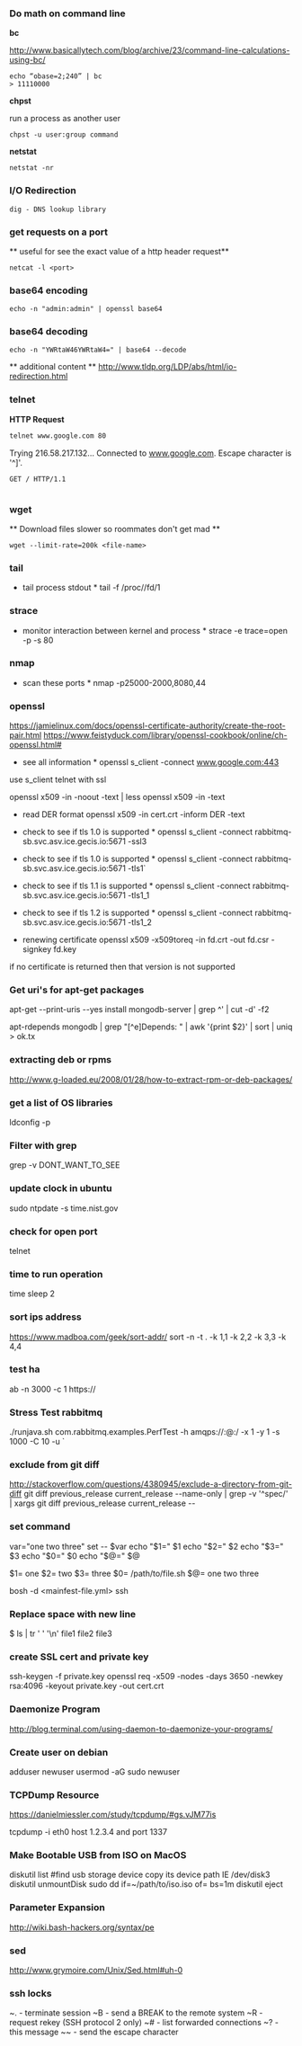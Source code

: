 ### Do math on command line
**bc**

http://www.basicallytech.com/blog/archive/23/command-line-calculations-using-bc/

```
echo “obase=2;240” | bc
> 11110000
```
**chpst**

run a process as another user

```
chpst -u user:group command
```

**netstat**

```
netstat -nr
```

### I/O Redirection

```
dig - DNS lookup library
```

>

>>

### get requests on a port

** useful for see the exact value of a http header request**

```
netcat -l <port>
```

### base64 encoding

```
echo -n "admin:admin" | openssl base64
```

### base64 decoding

```
echo -n "YWRtaW46YWRtaW4=" | base64 --decode
```


** additional content **
http://www.tldp.org/LDP/abs/html/io-redirection.html

### telnet

**HTTP Request**

```bash
telnet www.google.com 80
```

Trying 216.58.217.132...
Connected to www.google.com.
Escape character is '^]'.
```
GET / HTTP/1.1


```
<output>

### wget

** Download files slower so roommates don't get mad **

```
wget --limit-rate=200k <file-name>
```

### tail

* tail process stdout *
tail -f /proc/<pid>/fd/1

### strace

* monitor interaction between kernel and process *
strace -e trace=open -p <pid> -s 80

### nmap

* scan these ports *
nmap -p25000-2000,8080,44

### openssl
https://jamielinux.com/docs/openssl-certificate-authority/create-the-root-pair.html
https://www.feistyduck.com/library/openssl-cookbook/online/ch-openssl.html#

* see all information *
openssl s_client -connect www.google.com:443

use s_client telnet with ssl

openssl x509 -in <file> -noout -text | less
openssl x509 -in <file> -text

* read DER format
openssl x509 -in cert.crt -inform DER -text

* check to see if tls 1.0 is supported *
openssl s_client -connect rabbitmq-sb.svc.asv.ice.gecis.io:5671 -ssl3

* check to see if tls 1.0 is supported *
openssl s_client -connect rabbitmq-sb.svc.asv.ice.gecis.io:5671 -tls1`

* check to see if tls 1.1 is supported *
openssl s_client -connect rabbitmq-sb.svc.asv.ice.gecis.io:5671 -tls1_1

* check to see if tls 1.2 is supported *
openssl s_client -connect rabbitmq-sb.svc.asv.ice.gecis.io:5671 -tls1_2

* renewing certificate
openssl x509 -x509toreq -in fd.crt -out fd.csr -signkey fd.key

if no certificate is returned then that version is not supported

### Get uri's for apt-get packages

apt-get --print-uris --yes install mongodb-server | grep ^\' | cut -d\' -f2

apt-rdepends mongodb | grep "[^e]Depends: " | awk '{print $2}' | sort | uniq > ok.tx


### extracting deb or rpms
http://www.g-loaded.eu/2008/01/28/how-to-extract-rpm-or-deb-packages/

### get a list of OS libraries

ldconfig -p

### Filter with grep

grep -v DONT_WANT_TO_SEE

### update clock in ubuntu
sudo ntpdate -s time.nist.gov

### check for open port
telnet <ip> <port>

### time to run operation
time sleep 2

### sort ips address
https://www.madboa.com/geek/sort-addr/
sort -n -t . -k 1,1 -k 2,2 -k 3,3 -k 4,4

### test ha
ab -n 3000 -c 1 https://<host>

### Stress Test rabbitmq
./runjava.sh com.rabbitmq.examples.PerfTest -h amqps://<user>:<password>@<host>:<port>/<vhost> -x 1 -y 1 -s 1000 -C 10 -u <queue-name>`

### exclude from git diff
http://stackoverflow.com/questions/4380945/exclude-a-directory-from-git-diff
git diff previous_release current_release --name-only | grep -v '^spec/' | xargs git diff previous_release current_release --

### set command
var="one two three"
set -- $var
echo "\$1=" $1
echo "\$2=" $2
echo "\$3=" $3
echo "\$0=" $0
echo "\$@=" $@

$1= one
$2= two
$3= three
$0= /path/to/file.sh
$@= one two three

bosh -d <mainfest-file.yml> ssh

### Replace space with new line
$ ls | tr ' ' '\n'
file1
file2
file3

### create SSL cert and private key
ssh-keygen -f private.key
openssl req -x509 -nodes -days 3650 -newkey rsa:4096 -keyout private.key -out cert.crt

### Daemonize Program
http://blog.terminal.com/using-daemon-to-daemonize-your-programs/

### Create user on debian
adduser newuser
usermod -aG sudo newuser

### TCPDump Resource
https://danielmiessler.com/study/tcpdump/#gs.vJM77is

tcpdump -i eth0 host 1.2.3.4 and port 1337

### Make Bootable USB from ISO on MacOS
diskutil list #find usb storage device copy its device path IE /dev/disk3
diskutil unmountDisk <device path>
sudo dd if=~/path/to/iso.iso of=<device path> bs=1m
diskutil eject <device path>

### Parameter Expansion
http://wiki.bash-hackers.org/syntax/pe

### sed
http://www.grymoire.com/Unix/Sed.html#uh-0

### ssh locks
~. - terminate session
~B - send a BREAK to the remote system
~R - request rekey (SSH protocol 2 only)
~# - list forwarded connections
~? - this message
~~ - send the escape character
